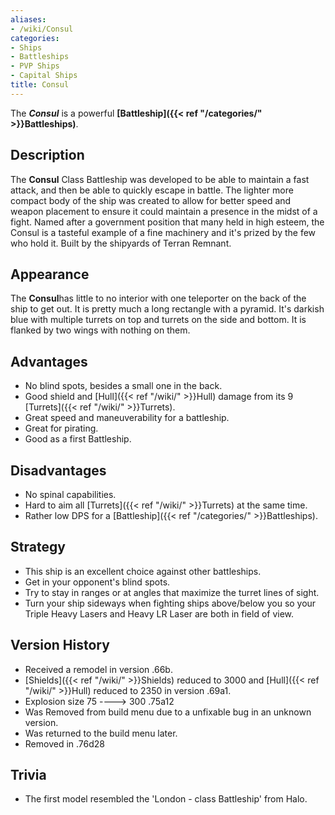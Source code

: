 ```yaml
---
aliases:
- /wiki/Consul
categories:
- Ships
- Battleships
- PVP Ships
- Capital Ships
title: Consul
---
```


The **_Consul_** is a powerful **[Battleship]({{< ref "/categories/" >}}Battleships)**.

## Description

The **Consul** Class Battleship was developed to be able to maintain a fast attack, and then be able to quickly escape in battle. The lighter more compact body of the ship was created to allow for better speed and weapon placement to ensure it could maintain a presence in the midst of a fight. Named after a government position that many held in high esteem, the Consul is a tasteful example of a fine machinery and it's prized by the few who hold it. Built by the shipyards of Terran Remnant.

## Appearance

The **Consul**has little to no interior with one teleporter on the back of the ship to get out. It is pretty much a long rectangle with a pyramid. It's darkish blue with multiple turrets on top and turrets on the side and bottom. It is flanked by two wings with nothing on them.

## Advantages

- No blind spots, besides a small one in the back.
- Good shield and [Hull]({{< ref "/wiki/" >}}Hull) damage from its 9 [Turrets]({{< ref "/wiki/" >}}Turrets).
- Great speed and maneuverability for a battleship.
- Great for pirating.
- Good as a first Battleship.

## Disadvantages

- No spinal capabilities.
- Hard to aim all [Turrets]({{< ref "/wiki/" >}}Turrets) at the same time.
- Rather low DPS for a [Battleship]({{< ref "/categories/" >}}Battleships).

## Strategy

- This ship is an excellent choice against other battleships.
- Get in your opponent's blind spots.
- Try to stay in ranges or at angles that maximize the turret lines of sight.
- Turn your ship sideways when fighting ships above/below you so your Triple Heavy Lasers and Heavy LR Laser are both in field of view.

## Version History 

- Received a remodel in version .66b.
- [Shields]({{< ref "/wiki/" >}}Shields) reduced to 3000 and [Hull]({{< ref "/wiki/" >}}Hull) reduced to 2350 in version .69a1.
- Explosion size 75 ----> 300 .75a12
- Was Removed from build menu due to a unfixable bug in an unknown version.
- Was returned to the build menu later.
- Removed in .76d28

## Trivia

- The first model resembled the 'London - class Battleship' from Halo.